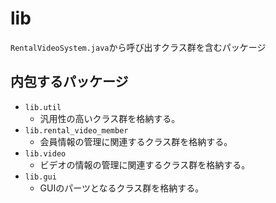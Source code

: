 # lib
`RentalVideoSystem.java`から呼び出すクラス群を含むパッケージ  

## 内包するパッケージ
- `lib.util`
  - 汎用性の高いクラス群を格納する。
- `lib.rental_video_member`
  - 会員情報の管理に関連するクラス群を格納する。
- `lib.video`
  - ビデオの情報の管理に関連するクラス群を格納する。
- `lib.gui`
  - GUIのパーツとなるクラス群を格納する。
